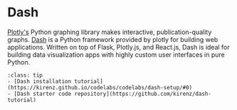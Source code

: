 # Dash

[Plotly's](https://plotly.com/python/) Python graphing library makes interactive, publication-quality graphs. [Dash](https://dash.plotly.com/) is a Python framework provided by plotly for building web applications. Written on top of Flask, Plotly.js, and React.js, Dash is ideal for building data visualization apps with highly custom user interfaces in pure Python.

```{admonition} Installation tutorial
:class: tip
- [Dash installation tutorial](https://kirenz.github.io/codelabs/codelabs/dash-setup/#0)
- [Dash starter code repository](https://github.com/kirenz/dash-tutorial)
```